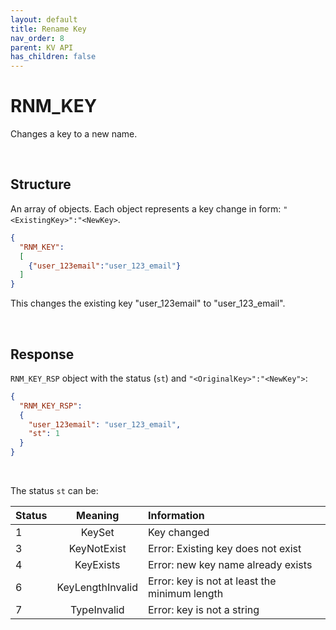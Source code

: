 ```yaml
---
layout: default
title: Rename Key
nav_order: 8
parent: KV API
has_children: false
---
```


# RNM_KEY
Changes a key to a new name.


<br/>


## Structure

An array of objects. Each object represents a key change in form: `"<ExistingKey>":"<NewKey>`.

```json
{
  "RNM_KEY":
  [
    {"user_123email":"user_123_email"}
  ]
}
```

This changes the existing key "user_123email" to "user_123_email".


<br/>

## Response
`RNM_KEY_RSP` object with the status (`st`) and `"<OriginalKey>":"<NewKey">`:


```json
{
  "RNM_KEY_RSP":
  {
    "user_123email": "user_123_email",
    "st": 1
  }
}
```
<br/>

The status `st` can be:

| Status  | Meaning | Information | 
|:---     |:---:    |:---         |
|1        | KeySet                | Key changed |
|3        | KeyNotExist           | Error: Existing key does not exist |
|4        | KeyExists             | Error: new key name already exists |
|6        | KeyLengthInvalid      | Error: key is not at least the minimum length |
|7        | TypeInvalid           | Error: key is not a string |


